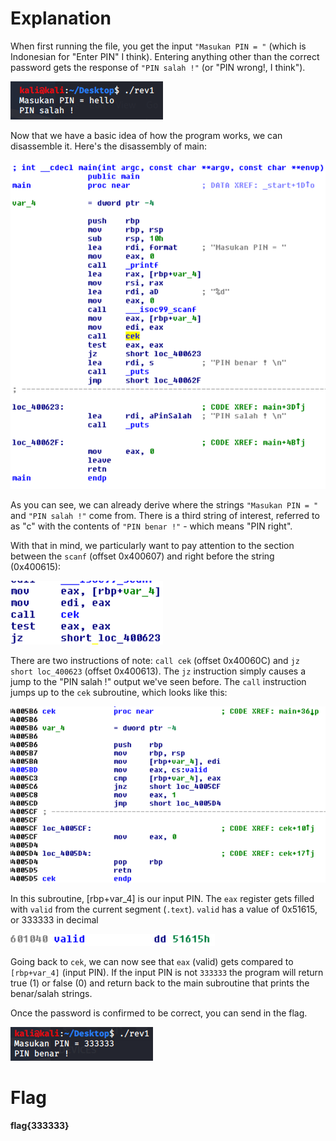 # Explanation
When first running the file, you get the input ```"Masukan PIN = "``` (which is Indonesian for "Enter PIN" I think). Entering anything other than the correct password gets the response of ```"PIN salah !"``` (or "PIN wrong!, I think").

![](pin-salah.png)

Now that we have a basic idea of how the program works, we can disassemble it. Here's the disassembly of main:

![](main-disassembled.png)

As you can see, we can already derive where the strings ```"Masukan PIN = "``` and ```"PIN salah !"``` come from. There is a third string of interest, referred to as "c" with the contents of ```"PIN benar !"``` - which means "PIN right".

With that in mind, we particularly want to pay attention to the section between the ```scanf``` (offset 0x400607) and right before the string (0x400615):

![](finding-the-pin.png)

There are two instructions of note: ```call cek``` (offset 0x40060C) and ```jz short loc_400623``` (offset 0x400613). The ```jz``` instruction simply causes a jump to the "PIN salah !" output we've seen before. The ```call``` instruction jumps up to the ```cek``` subroutine, which looks like this:

![](cek-disassembled.png)

In this subroutine, [rbp+var_4] is our input PIN. The ```eax``` register gets filled with ```valid``` from the current segment (```.text```). ```valid``` has a value of 0x51615, or 333333 in decimal

![](valid-pin.png)

Going back to ```cek```, we can now see that ```eax``` (valid) gets compared to ```[rbp+var_4]``` (input PIN). If the input PIN is not ```333333``` the program will return true (1) or false (0) and return back to the main subroutine that prints the benar/salah strings.

Once the password is confirmed to be correct, you can send in the flag.

![](pin-benar.png)


# Flag
**flag{333333}**